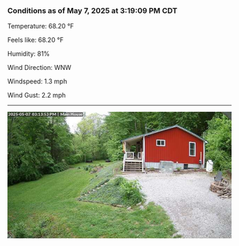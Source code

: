 ### Conditions as of May 7, 2025 at 3:19:09 PM CDT 

Temperature: 68.20 &deg;F

Feels like: 68.20 &deg;F

Humidity: 81%

Wind Direction: WNW

Windspeed: 1.3 mph

Wind Gust: 2.2 mph

---

<img src="./images/latest.jpeg"/>

